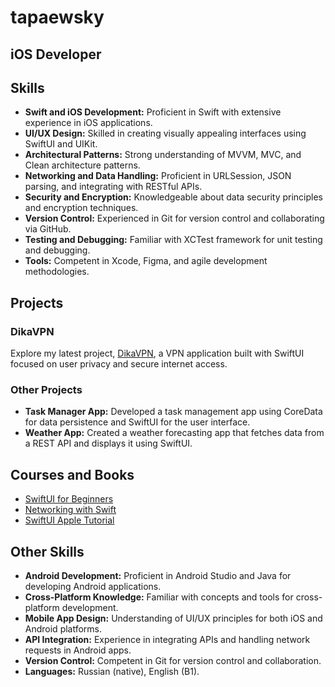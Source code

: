 # tapaewsky


## iOS Developer

## Skills
- **Swift and iOS Development:** Proficient in Swift with extensive experience in iOS applications.
- **UI/UX Design:** Skilled in creating visually appealing interfaces using SwiftUI and UIKit.
- **Architectural Patterns:** Strong understanding of MVVM, MVC, and Clean architecture patterns.
- **Networking and Data Handling:** Proficient in URLSession, JSON parsing, and integrating with RESTful APIs.
- **Security and Encryption:** Knowledgeable about data security principles and encryption techniques.
- **Version Control:** Experienced in Git for version control and collaborating via GitHub.
- **Testing and Debugging:** Familiar with XCTest framework for unit testing and debugging.
- **Tools:** Competent in Xcode, Figma, and agile development methodologies.

## Projects
### DikaVPN
Explore my latest project, [DikaVPN](https://github.com/Tapaewsky/DikaVPN), a VPN application built with SwiftUI focused on user privacy and secure internet access.

### Other Projects
- **Task Manager App:** Developed a task management app using CoreData for data persistence and SwiftUI for the user interface.
- **Weather App:** Created a weather forecasting app that fetches data from a REST API and displays it using SwiftUI.

## Courses and Books
- [SwiftUI for Beginners](https://www.hackingwithswift.com/quick-start/swiftui)
- [Networking with Swift](https://swift.org/packages/networking.html)
- [SwiftUI Apple Tutorial](https://developer.apple.com/tutorials/swiftui)

## Other Skills
- **Android Development:** Proficient in Android Studio and Java for developing Android applications.
- **Cross-Platform Knowledge:** Familiar with concepts and tools for cross-platform development.
- **Mobile App Design:** Understanding of UI/UX principles for both iOS and Android platforms.
- **API Integration:** Experience in integrating APIs and handling network requests in Android apps.
- **Version Control:** Competent in Git for version control and collaboration.
- **Languages:** Russian (native), English (B1).


